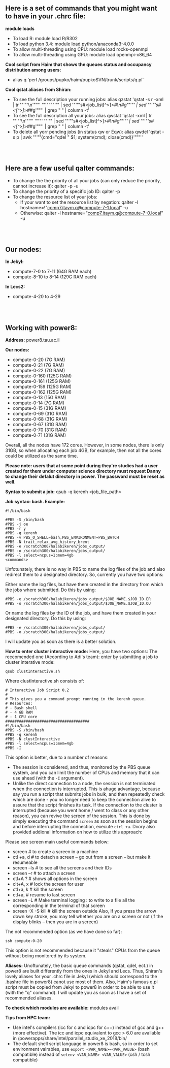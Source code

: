 
**Here is a set of commands that you might want to have in your .chrc file:**
------

**module loads**
* To load R: module load R/R302
* To load python 3.4: module load python/anaconda3-4.0.0
* To allow multi-threading using CPU: module load rocks-openmpi
* To allow multi-threading using GPU: module load openmpi-x86_64

**Cool script from Haim that shows the queues status and occupancy distribution among users:**
* alias q 'perl /groups/pupko/haim/pupkoSVN/trunk/scripts/q.pl'

**Cool qstat aliases from Shiran:**
* To see the full description your running jobs: alias qzstat 'qstat -s r -xml | tr '"'"'\n'"'"' '"'"' '"'"' | sed '"'"'s#<job_list[^>]*>#\n#g'"'"' | sed '"'"'s#<[^>]*>##g'"'"' | grep " " | column -t'
* To see the full description all your jobs: alias qwstat 'qstat -xml | tr '"'"'\n'"'"' '"'"' '"'"' | sed '"'"'s#<job_list[^>]*>#\n#g'"'"' | sed '"'"'s#<[^>]*>##g'"'"' | grep " " | column -t'
* To delete all yorr pending jobs (in status qw or Eqw): alias qwdel 'qstat -s p | awk '"'"'{cmd="qdel " $1; system(cmd); close(cmd)}\'"'"''

<br/><br/>

**Here are a few useful qalter commands:**
------

* To change the the priority of all your jobs (can only reduce the priority, cannot increase it):
  qalter -p <priority> -u <username>
* To change the priority of a specific job ID:
  qalter -p <priority> <jobID>
* To change the resource list of your jobs:
	* If your want to set the resource list by negation: qalter -l hostname=!"comp7.itaym.q@compute-7-1.local" -u <username>
	* Otherwise: 										 qalter -l hostname="comp7.itaym.q@compute-7-0.local" -u <username>


<br/><br/>
	
**Our nodes:**
------

**In Jekyl:**
* compute-7-0 to 7-11  (64G RAM each)
* compute-8-10 to 8-14 (129G RAM each)

**In Lecs2:**
* compute-4-20 to 4-29

<br/><br/>

**Working with power8:**
------

**Address:** power8.tau.ac.il

**Our nodes:**
* compute-0-20 		(7G RAM)
* compute-0-21 		(7G RAM)
* compute-0-22 		(7G RAM)
* compute-0-160 	(125G RAM)
* compute-0-161 	(125G RAM)
* compute-0-159 	(125G RAM)
* compute-0-162 	(125G RAM)
* compute-0-13 		(15G RAM)
* compute-0-14 		(7G RAM)
* compute-0-15 		(31G RAM)
* compute-0-69 		(31G RAM)
* compute-0-68 		(31G RAM)
* compute-0-67 		(31G RAM)
* compute-0-70 		(31G RAM)
* compute-0-71		(31G RAM)

Overall, all the nodes have 172 cores. However, in some nodes, there is only 31GB, so when allocating each job 4GB, for example, then not all the cores could be utilized as the same time.

**Please note: users that at some point during they're studies had a user created for them under computer science directory must request Danny to change their defalut directory in power. The password must be reset as well.**

**Syntax to submit a job:** qsub -q kerenh \<job_file_path\>

**Job syntax: bash. Example:**
```
#!/bin/bash

#PBS -S /bin/bash
#PBS -j oe
#PBS -r y
#PBS -q kerenh
#PBS -v PBS_O_SHELL=bash,PBS_ENVIRONMENT=PBS_BATCH
#PBS -N trait_relax_avg_history_brent
#PBS -e /scratch300/halabikeren/jobs_output/
#PBS -o /scratch300/halabikeren/jobs_output/
#PBS -l select=ncpus=1:mem=4gb 
<commands>
```
Unfotunately, there is no way in PBS to name the log files of the job and also redirect them to a designated directory. So, currently you have two options:

Either name the log files, but have them created in the directory from which the jobs where submitted. Do this by using:
```
#PBS -e /scratch300/halabikeren/jobs_output/$JOB_NAME.$JOB_ID.ER
#PBS -o /scratch300/halabikeren/jobs_output/$JOB_NAME.$JOB_ID.OU
```
Or name the log files by the ID of the job, and have them created in your designated directory. Do this by using:
```
#PBS -e /scratch300/halabikeren/jobs_output/
#PBS -o /scratch300/halabikeren/jobs_output/
```
I will update you as soon as there is a better solution.

**How to enter cluster interactive mode:** Here, you have two options:
The reccomended one (According to Adi's team): enter by submitting a job to cluster interative mode: 
```
qsub clustInteractive.sh
```
Where clustInteractive.sh consists of:
```##############################################################
# Interactive Job Script 0.2
#
# This gives you a command prompt running in the kerenh queue.
# Resources:
# - Bash shell
# - 4 GB RAM
# - 1 CPU core
#####################################
#!/bin/bash
#PBS -S /bin/bash
#PBS -q kerenh
#PBS -N clustInteractive
#PBS -l select=ncpus=1:mem=4gb
#PBS -I
```
This option is better, due to a number of reasons:
* The session is considered, and thus, monitored by the PBS queue system, and you can limit the number of CPUs and memory that it can use ahead (with the ```-I``` argument).
* Unlike the direct connection to a node, the session is not terminated when the connection is interrupted. This is ahuge advantage, because say you run a script that submits jobs in bulk, and then repeatedly check which are done - you no longer need to keep the connection alive to assure that the script finishes its task. If the connection to the cluster is interrupted (because you went home / went to class or any other reason), you can revive the screen of the session. This is done by simply executing the command ```screen``` as soon as the session begins and before interrupting the connection, execute ```ctrl +a```. Dvory also provided addional information on how to utilize this approach:

Please see screen main useful commands below:
* screen                                          # to create a screen in a machine
* ctl +a, d                                       # to detach a screen – go out from a screen – but make it resumeable
* screen –ls                                      # to see all the screens and their IDs
* screen –r <id>                                  # to attach a screen
* ctl+A ?                                         # shows all options in the screen
* clt+A, x                                        # lock the screen for user
* ctl+a, k                                        # kill the screen
* ctl+a, <tab>                                    # resume to last screen
* screen –L                                       # Make terminal logging : to write to a file all the corresponding in the terminal of that screen
* screen -X -S <sessionid> kill                   # kill the screen outside
Also, If you press the arrow down key stroke, you may tell whether you are on a screen or not (if the display blinks – then you are in a screen)


The not recommended option (as we have done so far): 
```
ssh compute-0-20
```
This option is not recommended because it "steals" CPUs from the queue without being monitored by its system.

**Aliases:** Unoftunately, the basic queue commands (qstat, qdel, ect.) in power8 are built differently from the ones in Jekyl and Lecs. Thus, Shiran's lovely aliases for your .chrc file in Jekyl (which should correspond to the .bashrc file in power8) canot use most of them. Also, Haim's famous q.pl script must be copied from Jekyl to power8 in order to be able to use it (with the "q" command). I will update you as soon as I have a set of recommended aliases.

**To check which modules are available:** modules avail

**Tips from HPC team:**
* Use intel's compilers (icc for c and icpc for c++) instead of gcc and g++ (more effective). The icc and icpc equivalent to gcc > 6.0 are available in /powerapps/share/intel/parallel_studio_xe_2018/bin/ 
* The default shell script language in power8 is bash, so in order to set environment vairables, use ```export <VAR_NAME>=<VAR_VALUE>``` (bash compatible) instead of ```setenv <VAR_NAME> <VAR_VALUE>``` (csh / tcsh compatible)


